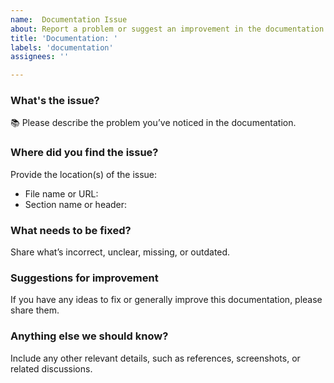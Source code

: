 ```yaml
---
name:  Documentation Issue
about: Report a problem or suggest an improvement in the documentation
title: 'Documentation: '
labels: 'documentation'
assignees: ''

---
```


### What's the issue? 
:books: Please describe the problem you’ve noticed in the documentation. 

### Where did you find the issue?
Provide the location(s) of the issue:  

- File name or URL: 
- Section name or header:

### What needs to be fixed?
Share what’s incorrect, unclear, missing, or outdated.

### Suggestions for improvement
If you have any ideas to fix or generally improve this documentation, please share them.

### Anything else we should know?
Include any other relevant details, such as references, screenshots, or related discussions.
